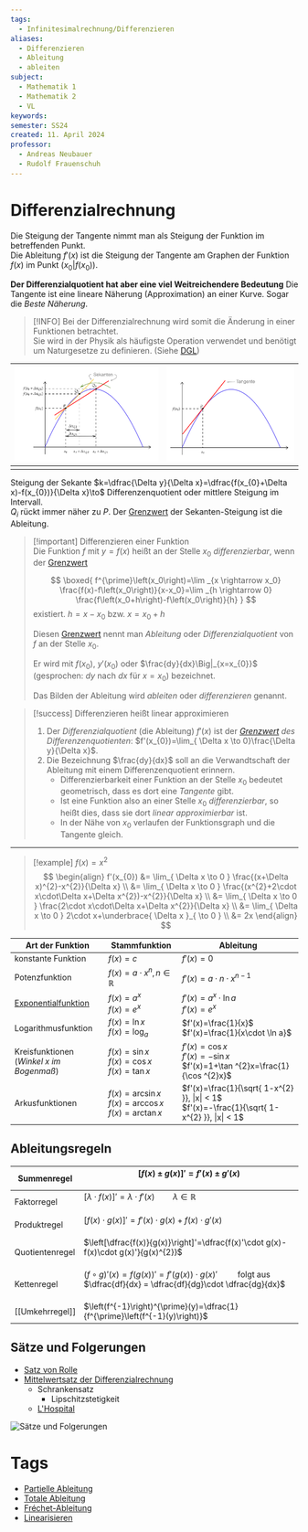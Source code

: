 ```yaml
---
tags:
  - Infinitesimalrechnung/Differenzieren
aliases:
  - Differenzieren
  - Ableitung
  - ableiten
subject:
  - Mathematik 1
  - Mathematik 2
  - VL
keywords: 
semester: SS24
created: 11. April 2024
professor:
  - Andreas Neubauer
  - Rudolf Frauenschuh
---
```

 

# Differenzialrechnung

Die Steigung der Tangente nimmt man als Steigung der Funktion im betreffenden Punkt.  
Die Ableitung $f'(x)$ ist die Steigung der Tangente am Graphen der Funktion $f(x)$ im Punkt $(x_{0}|f(x_{0}))$.

**Der Differenzialquotient hat aber eine viel Weitreichendere Bedeutung**
Die Tangente ist eine lineare Näherung (Approximation) an einer Kurve. Sogar die *Beste Näherung*.


> [!INFO] Bei der Differenzialrechnung wird somit die Änderung in einer Funktionen betrachtet.  
> Sie wird in der Physik als häufigste Operation verwendet und benötigt um Naturgesetze zu definieren. (Siehe [DGL](../{MOC}%20DGL.md))

| ![invert_dark](assets/Differenzial1.png) | ![invert_dark](assets/Differenzial2.png) |
| ---------------------------------------- | ---------------------------------------- |
|                                          |                                          |

Steigung der Sekante $k=\dfrac{\Delta y}{\Delta x}=\dfrac{f(x_{0}+\Delta x)-f(x_{0})}{\Delta x}\to$ Differenzenquotient oder mittlere Steigung im Intervall.  
$Q_{i}$ rückt immer näher zu $P$. Der [Grenzwert](Grenzwert.md) der Sekanten-Steigung ist die Ableitung. 

> [!important] Differenzieren einer Funktion  
> Die Funktion $f$ mit $y = f(x)$ heißt an der Stelle $x_{0}$ *differenzierbar*, wenn der [Grenzwert](Grenzwert.md)
> 
> $$
> \boxed{
> f^{\prime}\left(x_0\right)=\lim _{x \rightarrow x_0} \frac{f(x)-f\left(x_0\right)}{x-x_0}=\lim _{h \rightarrow 0} \frac{f\left(x_0+h\right)-f\left(x_0\right)}{h}
> }
> $$
>  existiert. $h = x-x_{0}$ bzw. $x = x_{0}+h$
> 
> Diesen [Grenzwert](Grenzwert.md) nennt man *Ableitung* oder *Differenzialquotient* von $f$ an der Stelle $x_{0}$.
> 
> Er wird mit $f(x_{0})$, $y'(x_{0})$ oder $\frac{dy}{dx}\Big|_{x=x_{0}}$ (gesprochen: $dy$ nach $dx$ für $x=x_{0}$) bezeichnet.
> 
> Das Bilden der Ableitung wird *ableiten* oder *differenzieren* genannt.



> [!success] Differenzieren heißt linear approximieren
> 1. Der *Differenzialquotient* (die Ableitung) $f'(x)$ ist der *[Grenzwert](Grenzwert.md) des Differenzenquotienten*: $f'(x_{0})=\lim_{ \Delta x \to 0}\frac{\Delta y}{\Delta x}$.
> 2. Die Bezeichnung $\frac{dy}{dx}$ soll an die Verwandtschaft der Ableitung mit einem Differenzenquotient erinnern.  
>     - Differenzierbarkeit einer Funktion an der Stelle $x_{0}$ bedeutet geometrisch, dass es dort eine *Tangente* gibt.  
>     - Ist eine Funktion also an einer Stelle $x_{0}$ *differenzierbar*, so heißt dies, dass sie dort *linear approximierbar* ist.  
>     - In der Nähe von $x_{0}$ verlaufen der Funktionsgraph und die Tangente gleich.

---

>[!example] $f(x) = x^{2}$  
> $$
> \begin{align}
> f'(x_{0}) &= \lim_{ \Delta x \to 0 } \frac{(x+\Delta x)^{2}-x^{2}}{\Delta x} \\
> &= \lim_{ \Delta x \to 0 } \frac{(x^{2}+2\cdot x\cdot\Delta x+\Delta x^{2})-x^{2}}{\Delta x} \\
> &= \lim_{ \Delta x \to 0 } \frac{2\cdot x\cdot\Delta x+\Delta x^{2}}{\Delta x} \\
> &= \lim_{ \Delta x \to 0 } 2\cdot x+\underbrace{ \Delta x }_{ \to 0 } \\
> &= 2x
> \end{align}
> $$

| Art der Funktion                                | Stammfunktion                                              | Ableitung                                                                                        |
| ----------------------------------------------- | ---------------------------------------------------------- | ------------------------------------------------------------------------------------------------ |
| konstante Funktion                              | $f(x)=c$                                                   | $f'(x)=0$                                                                                        |
| Potenzfunktion                                  | $f(x)=a\cdot x^{n},n\in\mathbb{R}$                         | $f'(x)=a\cdot n\cdot x^{n-1}$                                                                    |
| [Exponentialfunktion](Exponentialfunktion.md)   | $f(x)=a^{x}$ <br>$f(x)=e^{x}$                              | $f'(x)=a^{x}\cdot \ln a$ <br>$f'(x)=e^{x}$                                                       |
| Logarithmusfunktion                             | $f(x)=\ln x$ <br>$f(x)=\log_{a}$                           | $f'(x)=\frac{1}{x}$ <br>$f'(x)=\frac{1}{x\cdot \ln a}$                                           |
| Kreisfunktionen <br> (*Winkel $x$ im Bogenmaß*) | $f(x)=\sin x$<br>$f(x)=\cos x$<br>$f(x)=\tan x$            | $f'(x)=\cos x$<br>$f'(x)=-\sin x$<br>$f'(x)=1+\tan ^{2}x=\frac{1}{\cos ^{2}x}$                   |
| Arkusfunktionen                                 | $f(x)=\arcsin x$ <br>$f(x)=\arccos x$ <br>$f(x)=\arctan x$ | $f'(x)=\frac{1}{\sqrt{ 1-x^{2} }}, \|x\| < 1$ <br>$f'(x)=-\frac{1}{\sqrt{ 1-x^{2} }}, \|x\| < 1$ |

## Ableitungsregeln

| Summenregel     | $[f(x) \pm g(x)]' =f'(x) \pm g'(x)$<br><br>                                                                                  |
| --------------- | ---------------------------------------------------------------------------------------------------------------------------- |
| Faktorregel     | $[\lambda \cdot f(x)]' = \lambda \cdot f'(x)\qquad \lambda \in \mathbb{R}$ <br><br>                                          |
| Produktregel    | $[f(x)\cdot g(x)]' = f'(x)\cdot g(x) + f(x)\cdot g'(x)$ <br><br>                                                             |
| Quotientenregel | $\left[\dfrac{f(x)}{g(x)}\right]'=\dfrac{f(x)'\cdot g(x)- f(x)\cdot g(x)'}{g(x)^{2}}$ <br><br>                               |
| Kettenregel     | $(f\circ g)'(x)= f(g(x))'=f'(g(x))\cdot g(x)'\qquad$ folgt aus $\dfrac{df}{dx} = \dfrac{df}{dg}\cdot \dfrac{dg}{dx}$<br><br> |
| [[Umkehrregel]] | $\left(f^{-1}\right)^{\prime}(y)=\dfrac{1}{f^{\prime}\left(f^{-1}(y)\right)}$                                                |

## Sätze und Folgerungen

- [Satz von Rolle](Satz%20von%20Rolle.md)
- [Mittelwertsatz der Differenzialrechnung](Mittelwertsatz%20der%20Differenzialrechnung.md)
    - Schrankensatz
        - Lipschitzstetigkeit
    - [L'Hospital](Analysis/L'Hospital.md)

![Sätze und Folgerungen](Differenzialrechnung%20-%20Sätze%20und%20Folgerungen.canvas)

# Tags

- [Partielle Ableitung](Partielle%20Ableitung.md)
- [Totale Ableitung](Analysis/Total%20Differenzierbar.md)
- [Fréchet-Ableitung](Analysis/Fréchet-Ableitung.md)
- [Linearisieren](Linearisieren)
